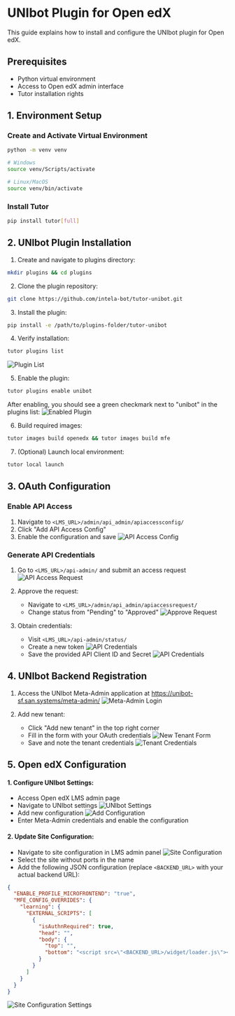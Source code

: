 # UNIbot Plugin for Open edX

This guide explains how to install and configure the UNIbot plugin for Open edX.

## Prerequisites

- Python virtual environment
- Access to Open edX admin interface
- Tutor installation rights

## 1. Environment Setup

### Create and Activate Virtual Environment

```bash
python -m venv venv

# Windows
source venv/Scripts/activate

# Linux/MacOS
source venv/bin/activate
```

### Install Tutor

```bash
pip install tutor[full]
```

## 2. UNIbot Plugin Installation

1. Create and navigate to plugins directory:

```bash
mkdir plugins && cd plugins
```

2. Clone the plugin repository:

```bash
git clone https://github.com/intela-bot/tutor-unibot.git
```

3. Install the plugin:

```bash
pip install -e /path/to/plugins-folder/tutor-unibot
```

4. Verify installation:

```bash
tutor plugins list
```

![Plugin List](./images/1.png)

5. Enable the plugin:

```bash
tutor plugins enable unibot
```

After enabling, you should see a green checkmark next to "unibot" in the plugins list:
![Enabled Plugin](./images/2.png)

6. Build required images:

```bash
tutor images build openedx && tutor images build mfe
```

7. (Optional) Launch local environment:

```bash
tutor local launch
```

## 3. OAuth Configuration

### Enable API Access

1. Navigate to `<LMS_URL>/admin/api_admin/apiaccessconfig/`
2. Click "Add API Access Config"
3. Enable the configuration and save
   ![API Access Config](./images/4.png)

### Generate API Credentials

1. Go to `<LMS_URL>/api-admin/` and submit an access request
   ![API Access Request](./images/3.png)

2. Approve the request:

   - Navigate to `<LMS_URL>/admin/api_admin/apiaccessrequest/`
   - Change status from "Pending" to "Approved"
     ![Approve Request](./images/5.png)

3. Obtain credentials:
   - Visit `<LMS_URL>/api-admin/status/`
   - Create a new token
     ![API Credentials](./images/2-1.jpg)
   - Save the provided API Client ID and Secret
     ![API Credentials](./images/7.jpg)

## 4. UNIbot Backend Registration

1. Access the UNIbot Meta-Admin application at https://unibot-sf.san.systems/meta-admin/
   ![Meta-Admin Login](./images/8.png)

2. Add new tenant:
   - Click "Add new tenant" in the top right corner
   - Fill in the form with your OAuth credentials
     ![New Tenant Form](./images/9.png)
   - Save and note the tenant credentials
     ![Tenant Credentials](./images/10.png)

## 5. Open edX Configuration

#### 1. Configure UNIbot Settings:

   - Access Open edX LMS admin page
   - Navigate to UNIbot settings
     ![UNIbot Settings](./images/11.png)
   - Add new configuration
     ![Add Configuration](./images/12.png)
   - Enter Meta-Admin credentials and enable the configuration

#### 2. Update Site Configuration:
   - Navigate to site configuration in LMS admin panel
     ![Site Configuration](./images/13.png)
   - Select the site without ports in the name
   - Add the following JSON configuration (replace `<BACKEND_URL>` with your actual backend URL):

```json
{
  "ENABLE_PROFILE_MICROFRONTEND": "true",
  "MFE_CONFIG_OVERRIDES": {
    "learning": {
      "EXTERNAL_SCRIPTS": [
        {
          "isAuthnRequired": true,
          "head": "",
          "body": {
            "top": "",
            "bottom": "<script src=\"<BACKEND_URL>/widget/loader.js\"></script>"
          }
        }
      ]
    }
  }
}
```

![Site Configuration Settings](./images/14.png)
